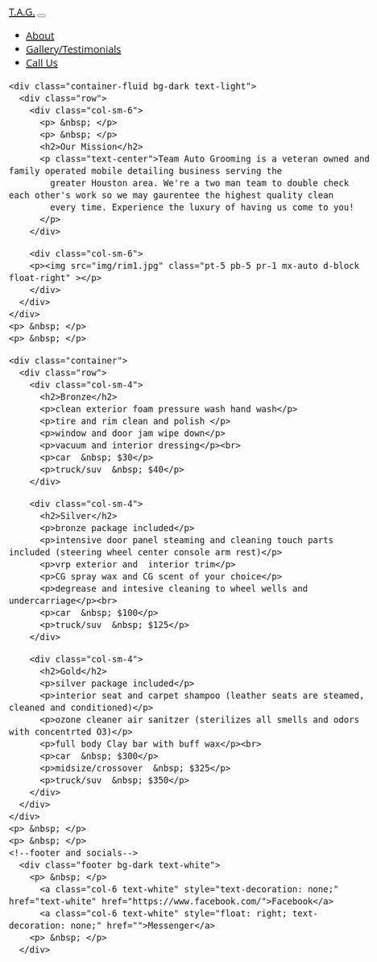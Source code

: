 <?xml version="1.0" encoding="UTF-8"?>
<!DOCTYPE html>
<html xmlns="http://www.w3.org/1999/xhtml" xml:lang="en" lang="en">
<head>
<title>TAG mobile detailing</title>
<link rel="apple-touch-icon" sizes="180x180" href="/apple-touch-icon.png">
<link rel="icon" type="image/png" sizes="32x32" href="/favicon-32x32.png">
<link rel="icon" type="image/png" sizes="16x16" href="/favicon-16x16.png">
<link rel="manifest" href="/site.webmanifest">
<link rel="stylesheet" href="https://maxcdn.bootstrapcdn.com/bootstrap/4.3.1/css/bootstrap.min.css">
<script src="http://code.jquery.com/jquery-latest.min.js"></script>
<script src="http://codeorigin.jquery.com/ui/1.12.1/jquery-ui.min.js"></script>
<link href='https://fonts.googleapis.com/css?family=Carme' rel='stylesheet'>
<style>
body {
  font-family: 'Open Sans', sans-serif; font-size: 20px;
  }
h2 {
  font-weight: 800; text-align: center;
  }
p {
  font-weight: 100; font-size: 16px; margin: 0; padding: 3;
  white-space: normal;
  }    
</style>
</head>
<body>
<!--nav collapse bar-->
  <nav class="navbar navbar-expand-md bg-primary navbar-dark">
    <a class="navbar-brand" href="#">T.A.G.</a>
      <button class="navbar-toggler" type="button" data-toggle="collapse" data-target="#collapsibleNavbar">
        <span class="navbar-toggler-icon"></span>
      </button>
      <div class="collapse navbar-collapse" id="collapsibleNavbar">
        <ul class="navbar-nav">
          <li class="nav-item">
            <a class="nav-link" href="#">About</a>
          </li>
          <li class="nav-item">
            <a class="nav-link" href="#">Gallery/Testimonials</a>
          </li>
          <li class="nav-item">
            <a class="nav-link" href="#">Call Us</a>
          </li>      
        </ul>
      </div>  
    </nav>
<!--end nav bar-->

<!--about/mission-->
    <div class="container-fluid bg-dark text-light">
      <div class="row">
        <div class="col-sm-6">
          <p> &nbsp; </p>
          <p> &nbsp; </p>
          <h2>Our Mission</h2>
          <p class="text-center">Team Auto Grooming is a veteran owned and family operated mobile detailing business serving the
            greater Houston area. We're a two man team to double check each other's work so we may gaurentee the highest quality clean 
            every time. Experience the luxury of having us come to you!
          </p>
        </div>
  <!--IMAGE-->
        <div class="col-sm-6">
        <p><img src="img/rim1.jpg" class="pt-5 pb-5 pr-1 mx-auto d-block float-right" ></p>
        </div>  
      </div>
    </div>  
    <p> &nbsp; </p>
    <p> &nbsp; </p>
<!--(service bronze) (about us)-->
    <div class="container">
      <div class="row">  
        <div class="col-sm-4">
          <h2>Bronze</h2>
          <p>clean exterior foam pressure wash hand wash</p>
          <p>tire and rim clean and polish </p>
          <p>window and door jam wipe down</p>
          <p>vacuum and interior dressing</p><br>
          <p>car  &nbsp; $30</p>
          <p>truck/suv  &nbsp; $40</p>
        </div>    
  <!--(service silver) -->  
        <div class="col-sm-4">
          <h2>Silver</h2>
          <p>bronze package included</p>
          <p>intensive door panel steaming and cleaning touch parts included (steering wheel center console arm rest)</p>
          <p>vrp exterior and  interior trim</p>
          <p>CG spray wax and CG scent of your choice</p>
          <p>degrease and intesive cleaning to wheel wells and undercarriage</p><br>
          <p>car  &nbsp; $100</p>
          <p>truck/suv  &nbsp; $125</p>
        </div>    
  <!--gold serv-->
        <div class="col-sm-4">
          <h2>Gold</h2>
          <p>silver package included</p>
          <p>interior seat and carpet shampoo (leather seats are steamed, cleaned and conditioned)</p>
          <p>ozone cleaner air sanitzer (sterilizes all smells and odors with concentrted O3)</p>
          <p>full body Clay bar with buff wax</p><br>
          <p>car  &nbsp; $300</p>
          <p>midsize/crossover  &nbsp; $325</p>
          <p>truck/suv  &nbsp; $350</p>
        </div>
      </div>    
    </div>
    <p> &nbsp; </p>
    <p> &nbsp; </p>
    <!--footer and socials-->
      <div class="footer bg-dark text-white">
        <p> &nbsp; </p>
          <a class="col-6 text-white" style="text-decoration: none;" href="text-white" href="https://www.facebook.com/">Facebook</a>
          <a class="col-6 text-white" style="float: right; text-decoration: none;" href="">Messenger</a>
        <p> &nbsp; </p>  
      </div>
          
</body>
</html>
